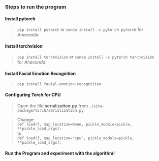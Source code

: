### Steps to run the program

#### Install pytorch
> `pip install pytorch` or `conda install -c pytorch pytorch` for *Anaconda*

#### Install torchvision
> `pip install torchvision` or `conda install -c pytorch torchvision` for *Anaconda*

#### Install Facial Emotion Recognition
> `pip install facial-emotion-recognition`

#### Configuring Torch for CPU
> Open the file **serialization.py** from  `./site-package/torch/serialization.py`

>Change:   
>`def load(f, map_location=None, pickle_module=pickle, **pickle_load_args):`  
> to   
> `def load(f, map_location='cpu', pickle_module=pickle, **pickle_load_args):`

#### Run the Program and experiment with the algorithm!